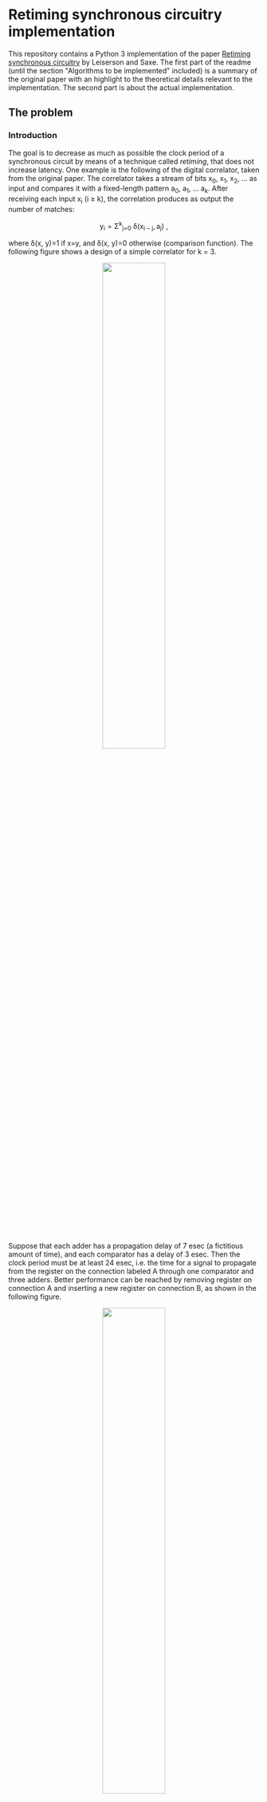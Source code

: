 # Retiming synchronous circuitry implementation

This repository contains a Python 3 implementation of the paper [Retiming synchronous circuitry](https://people.eecs.berkeley.edu/~alanmi/courses/2008_290A/papers/leiserson_tech86.pdf) by Leiserson and Saxe.
The first part of the readme (until the section "Algorithms to be implemented" included) is a summary of the original paper with an highlight to the theoretical details relevant to the implementation. The second part is about the actual implementation.

## The problem

### Introduction
The goal is to decrease as much as possible the clock period of a synchronous circuit by means of a technique called _retiming_, that does not increase latency. One example is the following of the digital correlator, taken from the original paper. The correlator takes a stream of bits x<sub>0</sub>, x<sub>1</sub>, x<sub>2</sub>, ... as input and compares it with a fixed-length pattern          a<sub>0</sub>, a<sub>1</sub>, ... a<sub>k</sub>. After receiving each input x<sub>i</sub> (i &ge; k), the correlation produces as output the number of matches:

<center> y<sub>i</sub> = Σ<sup>k</sup><sub>j=0</sub>  δ(x<sub>i − j</sub>, a<sub>j</sub>) , </center>

where δ(x, y)=1 if x=y, and  δ(x, y)=0 otherwise (comparison function).
The following figure shows a design of a simple correlator for k = 3.
<p align="center">
    <img width="50%" src="images/correlator.png" />
</p>
Suppose that each adder has a propagation delay of 7 esec (a fictitious amount of time), and each comparator has a delay of 3 esec. Then the clock period must be at least 24 esec, i.e. the time for a signal to propagate from the register on the connection labeled A through one comparator and three adders. 
Better performance can be reached by removing register on connection A and inserting a new register on connection B, as shown in the following figure.
<p align="center">
    <img width="50%" src="images/correlatormod.png" />
</p>
The clock period now is decreased by 7 exec. 

**Retiming** is the technique of inserting and deleting registers in such a way as to preserve function, and it can be used to produce faster circuits.


### Preliminaries

Circuits are modelled as graphs, as shown in the figure below, where there is the graph of the first correlator. 
<p align="center">
    <img width="50%" src="images/correlatorgraph.png" />
</p>

Each vertex is weighted with its propagation delay *d(v)*, while each edge is weighted with its register count *w(e)*.
In the following they are called **delay** and **weight**.
A simple path p is a path from a vertex to another that contains no vertex twice. The notion of delay *d*(*p)* and weight *w*(*p)* for paths as the sum of delays of the vertices in the path and the sum of weights of the edges in the path.

#### Constraints for physical feasibility
* **D1.** d(v) nonnegative for each vertex
* **W1.** w(v) nonnegative integer for each edge
* **W2.** In any directed cycle of G, there exists at least one edge e with w\(e\)&gt;0.

#### CP algorithm
This is an algorithm that computes the clock period of a circuit. The clock period is defined as:
<center>cp(G)=max{d(p) : w(p)=0} </center>

**Algorithm CP:**
1. Let G0 be the G subgraph with only those edges e with w(e)=0
2. By **W2.**, G0 is acyclic. Perform a topological sort such that vertices are totally ordered with respect to the edges (if u -> v, then u<v). 
3. Visit vertices in that order, for each v compute Δ(v) as follows:
	* If no in_edge(v), Δ(v):=d(v)
	* otherwise, Δ(v):=d(v)+max{Δ(u): u is incoming to v with edge e and w(e)=0}
4.  cp(G) = max<sub>v</sub> Δ(v)

Running time is O(|E|).

### Retiming

A retiming is a function r that assigns to each vertex an integer (positive or negative) r(v). It specifies a transformation to a new graph G<sub>r</sub> that has the same vertices, edges and delays, but different weights such that for each edge e that links u to v,  w<sub>r</sub>(e)=w(e)+r(v)-r(u).

#### Condition for a legal retiming
It can be proved that a retiming r is legal if G<sub>r</sub> satisfies W1.

## Algorithms to be implemented

### WD
Algorithm to compute the matrices W and D (shape: |V| x |V| ), defined like this:
* W(u,v) = min{w(p): u -p-> v} (minimum number of registers in a path between u and v)
* D(u,v) = max{d(p): u-p->v and w(p)=W(u,v)}

The theoretical details of this algorithm are not relevant for the implementation, for more about the implementation details see the doc.
### OPT1
Algorithm that given a circuit G, returns the optimal cp and the corresponding retiming r.
First, it is important to say that the following **conditions for a legal retiming** can be proved:
1. r(u)-r(v) &le; w(e) for every edge u-e->v AND
2.  r(u)-r(v) &le; w(e) for all vertices u,v such that D(u,v) &gt; c.

**OPT1 algorithm:**
1. Compute W and D with WD algorithm
2. Sort the elements in the range of D
3. Binary search among the elements of D for the minimum achievable cp, to test whether each potential clock period c is feasible, apply the Bellman-Ford algorithm to determine if the conditions for a legal retiming can be satisfied.
4. For the minimum achievable clock period, use the values for the r(v) found by BF.

Running time: O( |V|<sup>3</sup>lg(|V|) )

**BF algorithm:**
Algorithm that solves a set of linear inequalities.
 1. Create a graph with a vertex for every variable and such that for every inequality x<sub>j</sub> - x<sub>i</sub> &le; b<sub>k</sub> there is an edge from i to j with weight b<sub>k</sub>.
 2. create a new node *start* linked with all the others with weight 0
 3. find the shortest paths from *start* to all the other nodes with [Bellman-Ford](https://en.wikipedia.org/wiki/Bellman–Ford_algorithm). If BF fails, the set of inequalities is unsolvable, if BF finds all the shortest paths, then the cost of the shortest-path(*start*, i) is a feasible assignment to x<sub>i</sub>.

This is a general theoretical description. For the actual implementation in our particular case, see the docs.

### OPT2
Like OPT1, but the test of feasibility is done with FEAS algorithm, which is described below. Running time: O( |V| |E| lg(|V|) )

**FEAS**
Check if a certain clock period c is feasible.
1. For each vertex v, set r(v):=0
2. Repeat for |V|-1 times:
	* Compute G<sub>r</sub> from r
	*  Run CP algorithm on  G<sub>r</sub> to determine Δ(v) for each v
	* For each v s.t. Δ(v)>c, set r(v):=r(v)+1
3. Run CP algorithm on  G<sub>r</sub>. If cp( G<sub>r</sub>)>c, then c is not feasible. Otherwise c is feasible and r is the desired retiming.  
## Algorithms implementation

Docs are already compiled in the *doc* directory. Open [doc/build/html/index.html](doc/build/html/index.html) in any browser for the documentation index.
The implementation relies on the [NetworkX](https://networkx.github.io) library to build graphs, and uses the wrapper pattern to wrap the DiGraph object of NetworkX (for directed graph) within another object that implements the algorithm to be implemented and other auxiliary methods. The two main classes are GraphWrapper and NewGraphWrapper. 
The first was used for OPT1 and OPT2, but a better version of OPT2 is contained in NewGraphWrapper. Also, in GraphWrapper there are some auxiliary function useful to create random tests such that:
* check_legal_retimed_graph: checks if the graph is legal after retiming, i.e. if all the w(e)>=0 (condition W1.).
* set_retimed_graph: applies the retiming r on the graph if it's legal. Check done with check_legal_retimed_graph.

For the details about OPT1 and OPT2, see the docs for GraphWrapper and NewGraphWrapper.


## Requirements
In this implementation were used:
* **Python**: version 3.7.4. 
* **Pip**: version 20.1.1.

It is suggested to use a [python virtual environment](https://docs.python.org/3/library/venv.html).

After activating the virtual environment, install python dependecies with the following bash command:
```shell script
pip install -r requirements.txt
```

## Test creation

Graph to be tested generated random with the file test_generator.py (see the docs for details).
To run the graph test generator:
```shell script
python3 test_generator.py
```
The rational of the creation of the tests is: by definition of the clock period, if we have a circuit with any edge e s.t. w(e)&ge;1, we know a priori that the optimal cp is max<sub>v</sub>d(v). After the creation of a random graph with this condition though, we want to randomise the graph in order to be difficult for OPT1/2 to find the retiming requested, therefore we exploit the retiming property that says that a retiming does not change the function of the circuit. Therefore we create a random retiming (and change the structure of the graph) in order to create the test graphs.
### Random retiming legal by construction
This is done by the function in utils.py called random_retime. It finds, for each node, the lowerbound and the upperbound for the retiming of that node, and then  
chooses a random integer between LB and UB.  
Here is how the bounds are found:  
  
1. set r(v):=0 for each v  
2. For each node v:  
	 * find what is the minimum retimed incoming weight min_in_w_r  
	 * find what is the minimum retimed outcoming weight min_out_w_r  
3. The retiming is a random integer number between (-min_in_w_r, min_out_w_r)

An example is in the figure below.

<p align="center">
    <img width="40%" src="images/graph.png" />
</p>

Let's try to find the retiming for the central highlighted node. First we have to calculate the temporary retiming for the incoming and outcoming edges:

<p align="center">
    <img width="40%" src="images/retimedgraph.png" />
</p>

Now we see that min_in_w_r=0, while min_out_w_r=2. Therefore the interval is (0, 2). Let's try to set a retiming lower than the LB, for instance -1. From the formula of the retiming, the edge with wr=0 would have a new wr=-1, that violates W1. The same is if we try to set a retiming higher than 2.


## Assessment

To profile the code with cProfile, change the name of the file you want to run in the file time_profile.sh. Then:

```shell script
chmod +x time_profile.sh
./time_profile.sh
```
will open a window in your browser. This visualisation was used to optimise iteratively the code of OPT2.
